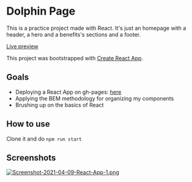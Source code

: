 # Dolphin Page

This is a practice project made with React. It's just an homepage with a header, a hero and a benefits's sections and a footer.

[Live preview](https://alessandrovinciabc.github.io/dolphin-page-react)

This project was bootstrapped with [Create React App](https://github.com/facebook/create-react-app).

## Goals

- Deploying a React App on gh-pages: [here](https://alessandrovinciabc.github.io/dolphin-page-react)
- Applying the BEM methodology for organizing my components
- Brushing up on the basics of React

## How to use

Clone it and do `npm run start`

## Screenshots

[![Screenshot-2021-04-09-React-App-1.png](https://i.postimg.cc/cH4gM89h/Screenshot-2021-04-09-React-App-1.png)](https://postimg.cc/McNpzX8f)
